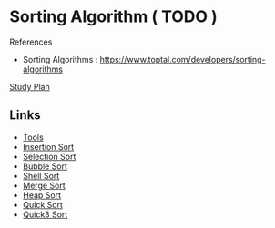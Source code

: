 # Sorting Algorithm ( TODO )

References

- Sorting Algorithms : https://www.toptal.com/developers/sorting-algorithms

[Study Plan](/snips/sort/plan.md)

## Links

- [Tools](/snips/sort/tools.md)
- [Insertion Sort](/snips/sort/insertion-sort.md)
- [Selection Sort](/snips/sort/selection-sort.md)
- [Bubble Sort](/snips/sort/bubble-sort.md)
- [Shell Sort](/snips/sort/shell-sort.md)
- [Merge Sort](/snips/sort/merge-sort.md)
- [Heap Sort](/snips/sort/heap-sort.md)
- [Quick Sort](/snips/sort/quick-sort.md)
- [Quick3 Sort](/snips/sort/quick3-sort.md)
